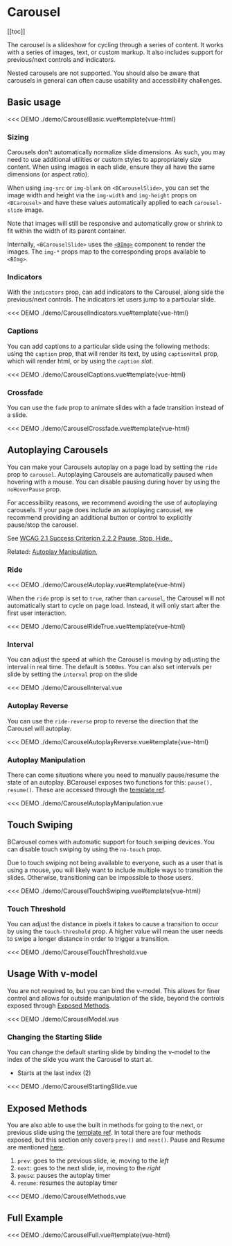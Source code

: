 # Carousel

<ComponentSidebar>

[[toc]]

</ComponentSidebar>

<div class="lead mb-5">

The carousel is a slideshow for cycling through a series of content. It works with a series of images, text,
or custom markup. It also includes support for previous/next controls and indicators.

Nested carousels are not supported. You should also be aware that carousels in general can often cause
usability and accessibility challenges.

</div>

## Basic usage

<<< DEMO ./demo/CarouselBasic.vue#template{vue-html}

### Sizing

Carousels don't automatically normalize slide dimensions. As such, you may need to use additional
utilities or custom styles to appropriately size content. When using images in each slide, ensure
they all have the same dimensions (or aspect ratio).

When using `img-src` or `img-blank` on `<BCarouselSlide>`, you can set the image width and height
via the `img-width` and `img-height` props on `<BCarousel>` and have these values automatically
applied to each `carousel-slide` image.

Note that images will still be responsive and automatically grow or shrink to fit within the width
of its parent container.

Internally, `<BCarouselSlide>` uses the [`<BImg>`](/docs/components/image) component to render
the images. The `img-*` props map to the corresponding props available to `<BImg>`.

### Indicators

With the `indicators` prop, can add indicators to the Carousel, along side the previous/next controls. The indicators let users jump to a particular slide.

<<< DEMO ./demo/CarouselIndicators.vue#template{vue-html}

### Captions

You can add captions to a particular slide using the following methods: using the `caption` prop, that will render its text, by using `captionHtml` prop, which will render html, or by using the `caption` _slot_.

<<< DEMO ./demo/CarouselCaptions.vue#template{vue-html}

### Crossfade

You can use the `fade` prop to animate slides with a fade transition instead of a slide.

<<< DEMO ./demo/CarouselCrossfade.vue#template{vue-html}

## Autoplaying Carousels

You can make your Carousels autoplay on a page load by setting the `ride` prop to `carousel`. Autoplaying Carousels are automatically paused when hovering with a mouse. You can disable pausing during hover by using the `noHoverPause` prop.

<BAlert :model-value="true" variant="info">
For accessibility reasons, we recommend avoiding the use of autoplaying carousels. If your page does include an autoplaying carousel, we recommend providing an additional button or control to explicitly pause/stop the carousel.

See [WCAG 2.1 Success Criterion 2.2.2 Pause, Stop, Hide.](https://www.w3.org/TR/WCAG21/#pause-stop-hide),

Related: [Autoplay Manipulation](#autoplay-manipulation),
</BAlert>

### Ride

<<< DEMO ./demo/CarouselAutoplay.vue#template{vue-html}

When the `ride` prop is set to `true`, rather than `carousel`, the Carousel will not automatically start to cycle on page load. Instead, it will only start after the first user interaction.

<<< DEMO ./demo/CarouselRideTrue.vue#template{vue-html}

### Interval

You can adjust the speed at which the Carousel is moving by adjusting the interval in real time. The default is `5000ms`. You can also set intervals per slide by setting the `interval` prop on the slide

<<< DEMO ./demo/CarouselInterval.vue

### Autoplay Reverse

You can use the `ride-reverse` prop to reverse the direction that the Carousel will autoplay.

<<< DEMO ./demo/CarouselAutoplayReverse.vue#template{vue-html}

### Autoplay Manipulation

There can come situations where you need to manually pause/resume the state of an autoplay. BCarousel exposes two functions for this: `pause(), resume()`. These are accessed through the [template ref](https://vuejs.org/guide/essentials/template-refs.html#template-refs).

<<< DEMO ./demo/CarouselAutoplayManipulation.vue

## Touch Swiping

BCarousel comes with automatic support for touch swiping devices. You can disable touch swiping by using the `no-touch` prop.

<BAlert :model-value="true" variant="info">
  Due to touch swiping not being available to everyone, such as a user that is using a mouse, you will likely want to include multiple ways to transition the slides. Otherwise, transitioning can be impossible to those users.
</BAlert>

<<< DEMO ./demo/CarouselTouchSwiping.vue#template{vue-html}

### Touch Threshold

You can adjust the distance in pixels it takes to cause a transition to occur by using the `touch-threshold` prop. A higher value will mean the user needs to swipe a longer distance in order to trigger a transition.

<<< DEMO ./demo/CarouselTouchThreshold.vue

## Usage With v-model

You are not required to, but you can bind the v-model. This allows for finer control and allows for outside manipulation of the slide, beyond the controls exposed through [Exposed Methods](#exposed-methods).

<<< DEMO ./demo/CarouselModel.vue

### Changing the Starting Slide

You can change the default starting slide by binding the v-model to the index of the slide you want the Carousel to start at.

- Starts at the last index (2)

<<< DEMO ./demo/CarouselStartingSlide.vue

## Exposed Methods

You are also able to use the built in methods for going to the next, or previous slide using the [template ref](https://vuejs.org/guide/essentials/template-refs.html#template-refs). In total there are four methods exposed, but this section only covers `prev()` and `next()`. Pause and Resume are mentioned [here](#autoplay-manipulation).

1. `prev`: goes to the previous slide, ie, moving to the _left_
2. `next`: goes to the next slide, ie, moving to the _right_
3. `pause`: pauses the autoplay timer
4. `resume`: resumes the autoplay timer

<<< DEMO ./demo/CarouselMethods.vue

## Full Example

<<< DEMO ./demo/CarouselFull.vue#template{vue-html}

<ComponentReference :data="data" />

<script lang="ts">
import {data} from '../../data/components/carousel.data'

export default {
  setup() {
    return {data}
  }
}
</script>
